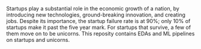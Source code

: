 Startups play a substantial role in the economic growth of a nation, by introducing new technologies, ground-breaking innovation, and creating jobs. Despite its importance, the startup failure rate is at 90%; only 10% of startups make it past the five year mark. For startups that survive, a few of them move on to be unicorns. This reposity contains EDAs and ML pipelines on startups and unicorns.

